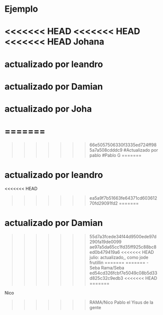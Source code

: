 # Ejemplo
<<<<<<< HEAD
<<<<<<< HEAD
<<<<<<< HEAD
Johana
=======
# actualizado por leandro
# actualizado por Damian
# actualizado por Joha
=======
=======
>>>>>>> 66e5057506330f3335ed724ff985a7a508cdddc9
#Actualizado por pablo #Pablo G
=======
# actualizado por leandro
<<<<<<< HEAD
>>>>>>> ea5a9f7b51663fe64371cd60361270fd29091fd2
=======
# actualizado por Damian
>>>>>>> 55d7a3fcede34f44d9500ede97d290fa19de0099
>>>>>>> ae97a5da65cc1fd35ff925c88bc8ed0b479419a6
<<<<<<< HEAD
julio: actualizado,, como jode frutillin
=======
=======
-Seba
>>>>>>> Rama/Seba
>>>>>>> ed54cd326fcbf7e5049c08b5d33d825c32c9edb3
<<<<<<< HEAD
=======

Nico

>>>>>>> RAMA/Nico
Pablo el Yisus de la gente